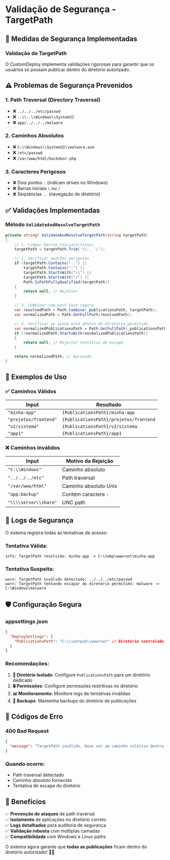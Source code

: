 # Validação de Segurança - TargetPath

## 🔐 Medidas de Segurança Implementadas

### **Validação de TargetPath**

O CustomDeploy implementa validações rigorosas para garantir que os usuários só possam publicar dentro do diretório autorizado.

## ⚠️ **Problemas de Segurança Prevenidos**

### **1. Path Traversal (Directory Traversal)**
- ❌ `../../../etc/passwd`
- ❌ `..\\..\\Windows\\System32`
- ❌ `app/../../../malware`

### **2. Caminhos Absolutos**
- ❌ `C:\\Windows\\System32\\malware.exe`
- ❌ `/etc/passwd`
- ❌ `/var/www/html/backdoor.php`

### **3. Caracteres Perigosos**
- ❌ Dois pontos `:` (indicam drives no Windows)
- ❌ Barras iniciais `\` ou `/`
- ❌ Sequências `..` (navegação de diretório)

## ✅ **Validações Implementadas**

### **Método `ValidateAndResolveTargetPath`**

```csharp
private string? ValidateAndResolveTargetPath(string targetPath)
{
    // 1. Limpar barras iniciais/finais
    targetPath = targetPath.Trim('\\', '/');

    // 2. Verificar padrões perigosos
    if (targetPath.Contains("..") || 
        targetPath.Contains(":") || 
        targetPath.StartsWith("\\") || 
        targetPath.StartsWith("/") ||
        Path.IsPathFullyQualified(targetPath))
    {
        return null; // Rejeitar
    }

    // 3. Combinar com path base seguro
    var resolvedPath = Path.Combine(_publicationsPath, targetPath);
    var normalizedPath = Path.GetFullPath(resolvedPath);

    // 4. Verificar se ainda está dentro do diretório permitido
    var normalizedPublicationsPath = Path.GetFullPath(_publicationsPath);
    if (!normalizedPath.StartsWith(normalizedPublicationsPath))
    {
        return null; // Rejeitar tentativa de escape
    }

    return normalizedPath; // Aprovado
}
```

## 🎯 **Exemplos de Uso**

### **✅ Caminhos Válidos**

| Input | Resultado |
|-------|-----------|
| `"minha-app"` | `{PublicationsPath}/minha-app` |
| `"projetos/frontend"` | `{PublicationsPath}/projetos/frontend` |
| `"v2/sistema"` | `{PublicationsPath}/v2/sistema` |
| `"app1"` | `{PublicationsPath}/app1` |

### **❌ Caminhos Inválidos**

| Input | Motivo da Rejeição |
|-------|-------------------|
| `"C:\\Windows"` | Caminho absoluto |
| `"../../../etc"` | Path traversal |
| `"/var/www/html"` | Caminho absoluto Unix |
| `"app:backup"` | Contém caractere `:` |
| `"\\\\server\\share"` | UNC path |

## 📝 **Logs de Segurança**

O sistema registra todas as tentativas de acesso:

### **Tentativa Válida:**
```
info: TargetPath resolvido: minha-app -> C:\temp\wwwroot\minha-app
```

### **Tentativa Suspeita:**
```
warn: TargetPath inválido detectado: ../../../etc/passwd
warn: TargetPath tentando escapar do diretório permitido: malware -> C:\Windows\malware
```

## 🛡️ **Configuração Segura**

### **appsettings.json**
```json
{
  "DeploySettings": {
    "PublicationsPath": "C:\\inetpub\\wwwroot" // Diretório controlado
  }
}
```

### **Recomendações:**

1. **📁 Diretório Isolado**: Configure `PublicationsPath` para um diretório dedicado
2. **🔒 Permissões**: Configure permissões restritivas no diretório
3. **📊 Monitoramento**: Monitore logs de tentativas inválidas
4. **🔄 Backups**: Mantenha backups do diretório de publicações

## 🚨 **Códigos de Erro**

### **400 Bad Request**
```json
{
  "message": "TargetPath inválido. Deve ser um caminho relativo dentro de C:\\inetpub\\wwwroot"
}
```

### **Quando ocorre:**
- Path traversal detectado
- Caminho absoluto fornecido
- Tentativa de escape do diretório

## 🎉 **Benefícios**

✅ **Prevenção de ataques** de path traversal  
✅ **Isolamento** de aplicações no diretório correto  
✅ **Logs detalhados** para auditoria de segurança  
✅ **Validação robusta** com múltiplas camadas  
✅ **Compatibilidade** com Windows e Linux paths  

O sistema agora garante que **todas as publicações** ficam dentro do diretório autorizado! 🔐✨
